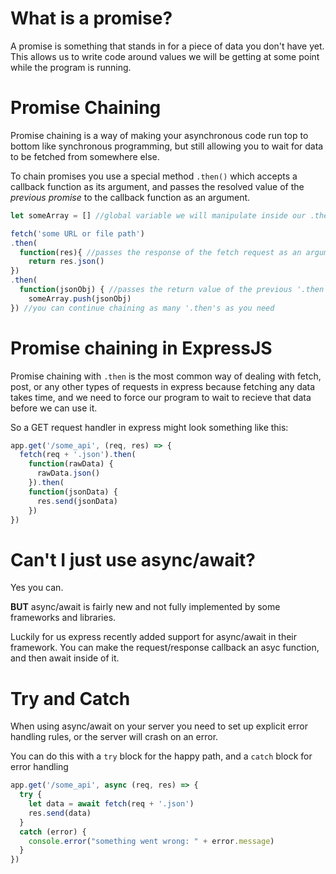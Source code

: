 
# What is a promise?

A promise is something that stands in for a piece of data you don't have yet. This allows us to write code around values we will be getting at some point while the program is running.

# Promise Chaining

Promise chaining is a way of making your asynchronous code run top to bottom like synchronous programming, but still allowing you to wait for data to be fetched from somewhere else.

To chain promises you use a special method `.then()` which accepts a callback function as its argument, and passes the resolved value of the *previous promise* to the callback function as an argument.

```js
let someArray = [] //global variable we will manipulate inside our .then

fetch('some URL or file path')
.then(
  function(res){ //passes the response of the fetch request as an argument
    return res.json()
})
.then(
  function(jsonObj) { //passes the return value of the previous '.then' as an argument
    someArray.push(jsonObj)
}) //you can continue chaining as many '.then's as you need
```

# Promise chaining in ExpressJS

Promise chaining with `.then` is the most common way of dealing with fetch, post, or any other types of requests in express because fetching any data takes time, and we need to force our program to wait to recieve that data before we can use it.

So a GET request handler in express might look something like this:

```js
app.get('/some_api', (req, res) => {
  fetch(req + '.json').then(
    function(rawData) {
      rawData.json()
    }).then(
    function(jsonData) {
      res.send(jsonData)
    })
})
```

# Can't I just use async/await?

Yes you can.

**BUT** async/await is fairly new and not fully implemented by some frameworks and libraries.

Luckily for us express recently added support for async/await in their framework. You can make the request/response callback an asyc function, and then await inside of it.

# Try and Catch

When using async/await on your server you need to set up explicit error handling rules, or the server will crash on an error.

You can do this with a `try` block for the happy path, and a `catch` block for error handling

```js
app.get('/some_api', async (req, res) => {
  try {
    let data = await fetch(req + '.json')
    res.send(data)
  }
  catch (error) {
    console.error("something went wrong: " + error.message)
  }
})
```
